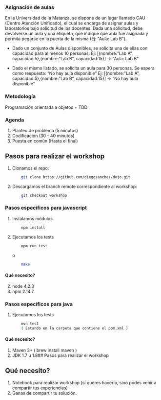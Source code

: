 ### Asignación de aulas

En la Universidad de la Matanza, se dispone de un lugar llamado CAU (Centro Atención Unificado), el cual se encarga de asignar aulas y laboratorios bajo solicitud de los docentes. Dada una solicitud, debe devolverse un aula y una etiqueta, que indique que aula fue asignada y permita pegarse en la puerta de la misma (Ej: "Aula: Lab B").

- Dado un conjunto de Aulas disponibles, se solicita una de ellas con capacidad para al menos 10 personas. 
Ej:  [{nombre:”Lab A”, capacidad:5},{nombre:”Lab B”, capacidad:15}]   -> "Aula: Lab B"

-  Dado el mismo listado, se solicita un aula para 30 personas. Se espera como respuesta: “No hay aula disponible”
Ej:  [{nombre:”Lab A”, capacidad:5},{nombre:”Lab B”, capacidad:15}]   -> “No hay aula disponible” 


### Metodología

Programación orientada a objetos + TDD

### Agenda

1. Planteo de problema (5 minutos)
2. Codificación (30 - 40 minutos)
3. Puesta en común (Hasta el final)

## Pasos para realizar el workshop 

1. Clonamos el repo:

    ```bash
        git clone https://github.com/diegosanchez/dojo.git
    ```

2. Descargamos el branch remote correspondiente al workshop:

    ```bash
        git checkout workshop
    ```

### Pasos específicos para javascript

1. Instalamos módulos

    ```bash
        npm install
    ```

2. Ejecutamos los tests

    ```bash
        npm run test
    ```
    
    o
    
    ```bash
        make
    ```

#### Qué necesito?

2. node 4.2.3
3. npm  2.14.7


### Pasos específicos para java

1. Ejecutamos los tests

    ```bash
        mvn test
        ( Estando en la carpeta que contiene el pom.xml )
    ```



#### Qué necesito?

1. Maven 3+ ( brew install maven )
2. JDK 1.7 u 1.8## Pasos para realizar el workshop


## Qué necesito?

1. Notebook para realizar workshop (si queres hacerlo, sino podes venir a compartir tus experiencias)
2. Ganas de compartir tu solución.
